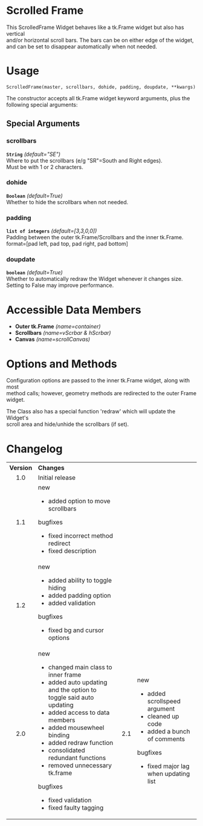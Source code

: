 # Scrolled Frame

This ScrolledFrame Widget behaves like a tk.Frame widget but also has vertical  
and/or horizontal scroll bars. The bars can be on either edge of the widget,  
and can be set to disappear automatically when not needed.


# Usage
```
ScrolledFrame(master, scrollbars, dohide, padding, doupdate, **kwargs)
```
The constructor accepts all tk.Frame widget keyword arguments, plus the following
special arguments:

## Special Arguments
### scrollbars
**`String`** _(default="SE")_  
Where to put the scrollbars (e/g "SR"=South and Right edges).  
Must be with 1 or 2 characters.

### dohide
**`Boolean`** _(default=True)_  
Whether to hide the scrollbars when not needed.

### padding
**`list of integers`** _(default=[3,3,0,0])_  
Padding between the outer tk.Frame/Scrollbars and the inner tk.Frame.  
format=[pad left, pad top, pad right, pad bottom]

### doupdate
**`boolean`** _(default=True)_  
Whether to automatically redraw the Widget whenever it changes size.  
Setting to False may improve performance.


# Accessible Data Members

- **Outer tk.Frame** _(name=container)_
- **Scrollbars** _(name=vScrbar & hScrbar)_
- **Canvas** _(name=scrollCanvas)_


# Options and Methods

Configuration options are passed to the inner tk.Frame widget, along with most  
method calls; however, geometry methods are redirected to the outer Frame widget.  

The Class also has a special function 'redraw' which will update the Widget's  
scroll area and hide/unhide the scrollbars (if set).


# Changelog
<table>
    <tbody>
        <tr>
            <th align="center">Version</th>
            <th align="left">Changes</th>
        </tr>
        <tr>
            <td align="center">1.0</td>
            <td>Initial release</td>
        </tr>
        <tr>
            <td align="center">1.1</td>
            <td>
                <dl>
                    <dt>new</dt>
                    <ul>
                        <li>added option to move scrollbars</li>
                    </ul>
                    <dt>bugfixes</dt>
                    <ul>
                        <li>fixed incorrect method redirect</li>
                        <li>fixed description</li>
                    </ul>
                </dl>
            </td>
        </tr>
        <tr>
            <td align="center">1.2</td>
            <td>
                <dl>
                    <dt>new</dt>
                    <ul>
                        <li>added ability to toggle hiding</li>
                        <li>added padding option</li>
                        <li>added validation</li>
                    </ul>
                    <dt>bugfixes</dt>
                    <ul>
                        <li>fixed bg and cursor options</li>
                    </ul>
                </dl>
            </td>
        </tr>
        <tr>
            <td align="center">2.0</td>
            <td>
                <dl>
                    <dt>new</dt>
                    <ul>
                        <li>changed main class to inner frame</li>
                        <li>added auto updating and the option to toggle said auto updating</li>
                        <li>added access to data members</li>
                        <li>added mousewheel binding</li>
                        <li>added redraw function</li>
                        <li>consolidated redundant functions</li>
                        <li>removed unnecessary tk.frame</li>
                    </ul>
                    <dt>bugfixes</dt>
                    <ul>
                        <li>fixed validation</li>
                        <li>fixed faulty tagging</li>
                    </ul>
                </dl>
            </td>
            <td align="center">2.1</td>
            <td>
                <dl>
                    <dt>new</dt>
                    <ul>
                        <li>added scrollspeed argument</li>
                        <li>cleaned up code</li>
                        <li>added a bunch of comments</li>
                    </ul>
                    <dt>bugfixes</dt>
                    <ul>
                        <li>fixed major lag when updating list</li>
                    </ul>
                </dl>
            </td>
        </tr>
    </tbody>
</table>
